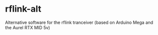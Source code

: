 # rflink-alt
Alternative software for the rflink tranceiver (based on Arduino Mega and the Aurel RTX MID 5v)
